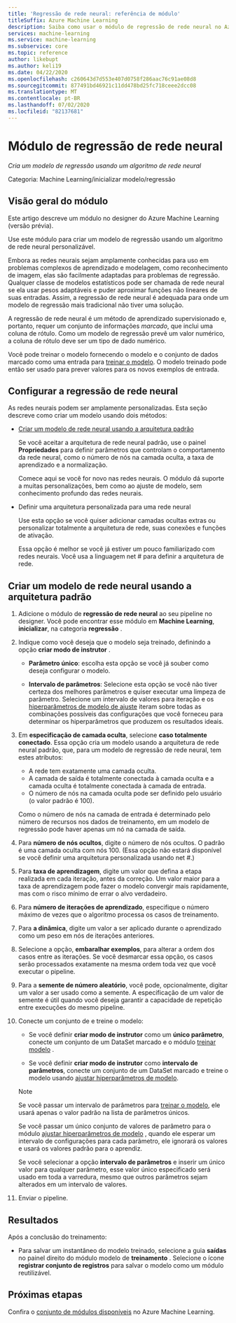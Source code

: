 ```yaml
---
title: 'Regressão de rede neural: referência de módulo'
titleSuffix: Azure Machine Learning
description: Saiba como usar o módulo de regressão de rede neural no Azure Machine Learning para criar um modelo de regressão usando um algoritmo de rede neural personalizável.
services: machine-learning
ms.service: machine-learning
ms.subservice: core
ms.topic: reference
author: likebupt
ms.author: keli19
ms.date: 04/22/2020
ms.openlocfilehash: c260643d7d553e407d0758f286aac76c91ae08d8
ms.sourcegitcommit: 877491bd46921c11dd478bd25fc718ceee2dcc08
ms.translationtype: MT
ms.contentlocale: pt-BR
ms.lasthandoff: 07/02/2020
ms.locfileid: "82137681"
---
```

# <a name="neural-network-regression-module"></a>Módulo de regressão de rede neural

*Cria um modelo de regressão usando um algoritmo de rede neural*  
  
 Categoria: Machine Learning/inicializar modelo/regressão
  
## <a name="module-overview"></a>Visão geral do módulo  

Este artigo descreve um módulo no designer do Azure Machine Learning (versão prévia).

Use este módulo para criar um modelo de regressão usando um algoritmo de rede neural personalizável.
  
 Embora as redes neurais sejam amplamente conhecidas para uso em problemas complexos de aprendizado e modelagem, como reconhecimento de imagem, elas são facilmente adaptadas para problemas de regressão. Qualquer classe de modelos estatísticos pode ser chamada de rede neural se ela usar pesos adaptáveis e puder aproximar funções não lineares de suas entradas. Assim, a regressão de rede neural é adequada para onde um modelo de regressão mais tradicional não tiver uma solução.
  
 A regressão de rede neural é um método de aprendizado supervisionado e, portanto, requer um conjunto de informações *marcado*, que inclui uma coluna de rótulo. Como um modelo de regressão prevê um valor numérico, a coluna de rótulo deve ser um tipo de dado numérico.  
  
 Você pode treinar o modelo fornecendo o modelo e o conjunto de dados marcado como uma entrada para [treinar o modelo](./train-model.md). O modelo treinado pode então ser usado para prever valores para os novos exemplos de entrada.  
  
## <a name="configure-neural-network-regression"></a>Configurar a regressão de rede neural 

As redes neurais podem ser amplamente personalizadas. Esta seção descreve como criar um modelo usando dois métodos:
  
+ [Criar um modelo de rede neural usando a arquitetura padrão](#bkmk_DefaultArchitecture)  
  
    Se você aceitar a arquitetura de rede neural padrão, use o painel **Propriedades** para definir parâmetros que controlam o comportamento da rede neural, como o número de nós na camada oculta, a taxa de aprendizado e a normalização.

    Comece aqui se você for novo nas redes neurais. O módulo dá suporte a muitas personalizações, bem como ao ajuste de modelo, sem conhecimento profundo das redes neurais. 

+ Definir uma arquitetura personalizada para uma rede neural 

    Use esta opção se você quiser adicionar camadas ocultas extras ou personalizar totalmente a arquitetura de rede, suas conexões e funções de ativação.
    
    Essa opção é melhor se você já estiver um pouco familiarizado com redes neurais. Você usa a linguagem net # para definir a arquitetura de rede.  

##  <a name="create-a-neural-network-model-using-the-default-architecture"></a><a name="bkmk_DefaultArchitecture"></a>Criar um modelo de rede neural usando a arquitetura padrão

1.  Adicione o módulo de **regressão de rede neural** ao seu pipeline no designer. Você pode encontrar esse módulo em **Machine Learning**, **inicializar**, na categoria **regressão** . 
  
2. Indique como você deseja que o modelo seja treinado, definindo a opção **criar modo de instrutor** .  
  
    -   **Parâmetro único**: escolha esta opção se você já souber como deseja configurar o modelo.

    -   **Intervalo de parâmetros**: Selecione esta opção se você não tiver certeza dos melhores parâmetros e quiser executar uma limpeza de parâmetro. Selecione um intervalo de valores para iteração e os [hiperparâmetros de modelo de ajuste](tune-model-hyperparameters.md) iteram sobre todas as combinações possíveis das configurações que você forneceu para determinar os hiperparâmetros que produzem os resultados ideais.   

3.  Em **especificação de camada oculta**, selecione **caso totalmente conectado**. Essa opção cria um modelo usando a arquitetura de rede neural padrão, que, para um modelo de regressão de rede neural, tem estes atributos:  
  
    + A rede tem exatamente uma camada oculta.
    + A camada de saída é totalmente conectada à camada oculta e a camada oculta é totalmente conectada à camada de entrada.
    + O número de nós na camada oculta pode ser definido pelo usuário (o valor padrão é 100).  
  
    Como o número de nós na camada de entrada é determinado pelo número de recursos nos dados de treinamento, em um modelo de regressão pode haver apenas um nó na camada de saída.  
  
4. Para **número de nós ocultos**, digite o número de nós ocultos. O padrão é uma camada oculta com nós 100. (Essa opção não estará disponível se você definir uma arquitetura personalizada usando net #.)
  
5.  Para **taxa de aprendizagem**, digite um valor que defina a etapa realizada em cada iteração, antes da correção. Um valor maior para a taxa de aprendizagem pode fazer o modelo convergir mais rapidamente, mas com o risco mínimo de errar o alvo verdadeiro.

6.  Para **número de iterações de aprendizado**, especifique o número máximo de vezes que o algoritmo processa os casos de treinamento.


8.  Para **a dinâmica**, digite um valor a ser aplicado durante o aprendizado como um peso em nós de iterações anteriores.

10. Selecione a opção, **embaralhar exemplos**, para alterar a ordem dos casos entre as iterações. Se você desmarcar essa opção, os casos serão processados exatamente na mesma ordem toda vez que você executar o pipeline.
  
11. Para a **semente de número aleatório**, você pode, opcionalmente, digitar um valor a ser usado como a semente. A especificação de um valor de semente é útil quando você deseja garantir a capacidade de repetição entre execuções do mesmo pipeline.
  
13. Conecte um conjunto de e treine o modelo:

    + Se você definir **criar modo de instrutor** como um **único parâmetro**, conecte um conjunto de um DataSet marcado e o módulo [treinar modelo](train-model.md) .  
  
    + Se você definir **criar modo de instrutor** como **intervalo de parâmetros**, conecte um conjunto de um DataSet marcado e treine o modelo usando [ajustar hiperparâmetros de modelo](tune-model-hyperparameters.md).  
  
    > [!NOTE]
    > 
    > Se você passar um intervalo de parâmetros para [treinar o modelo](train-model.md), ele usará apenas o valor padrão na lista de parâmetros únicos.  
    > 
    > Se você passar um único conjunto de valores de parâmetro para o módulo [ajustar hiperparâmetros de modelo](tune-model-hyperparameters.md) , quando ele esperar um intervalo de configurações para cada parâmetro, ele ignorará os valores e usará os valores padrão para o aprendiz.  
    > 
    > Se você selecionar a opção **intervalo de parâmetros** e inserir um único valor para qualquer parâmetro, esse valor único especificado será usado em toda a varredura, mesmo que outros parâmetros sejam alterados em um intervalo de valores.  
  
   
14. Enviar o pipeline.  

## <a name="results"></a>Resultados

Após a conclusão do treinamento:

- Para salvar um instantâneo do modelo treinado, selecione a guia **saídas** no painel direito do módulo modelo de **treinamento** . Selecione o ícone **registrar conjunto de registros** para salvar o modelo como um módulo reutilizável.

## <a name="next-steps"></a>Próximas etapas

Confira o [conjunto de módulos disponíveis](module-reference.md) no Azure Machine Learning. 